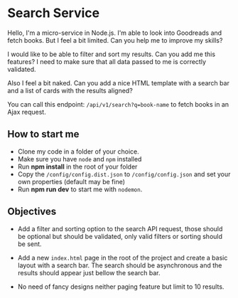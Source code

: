 # Search Service

Hello, I'm a micro-service in Node.js. I'm able to look into Goodreads and fetch books.
But I feel a bit limited. Can you help me to improve my skills?

I would like to be able to filter and sort my results. Can you add me this features?
I need to make sure that all data passed to me is correctly validated.

Also I feel a bit naked. Can you add a nice HTML template with a search bar and a list of cards with the results aligned?

You can call this endpoint: ```/api/v1/search?q=book-name``` to fetch books in an Ajax request.

## How to start me

- Clone my code in a folder of your choice.
- Make sure you have `node` and `npm` installed
- Run **npm install** in the root of your folder
- Copy the `/config/config.dist.json` to `/config/config.json` and set your own properties (default may be fine)
- Run **npm run dev** to start me with `nodemon`.

## Objectives

- Add a filter and sorting option to the search API request, those should be optional but should be validated, only valid filters or sorting should be sent.

- Add a new `index.html` page in the root of the project and create a basic layout with a search bar. The search should be asynchronous and the results should appear just bellow the search bar.

- No need of fancy designs neither paging feature but limit to 10 results.